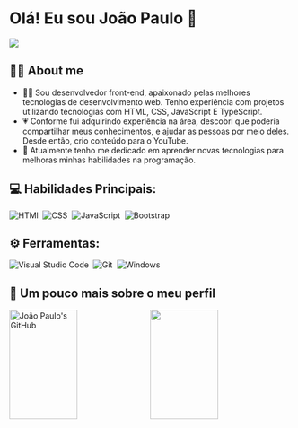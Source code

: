 # Olá! Eu sou João Paulo 👋

<div>
  <a href="https://www.youtube.com/@devjoaopaulo" target="_blank"><img src="https://img.shields.io/badge/João Paulo | Dev-FF0000?style=for-the-badge&logo=youtube&logoColor=white"/></a>
</div>

<h2>👨‍💻 About me</h2>

- 👨‍💻 Sou desenvolvedor front-end, apaixonado pelas melhores tecnologias de desenvolvimento web. Tenho experiência com projetos utilizando tecnologias com HTML, CSS, JavaScript E TypeScript.
- 💗 Conforme fui adquirindo experiência na área, descobri que poderia compartilhar meus conhecimentos, e ajudar as pessoas por meio deles. Desde então, crio conteúdo para o YouTube.
- 🚀 Atualmente tenho me dedicado em aprender novas tecnologias para melhoras minhas habilidades na programação.

<h2>💻 Habilidades Principais:</h2> 

![HTMl](https://img.shields.io/badge/HTML-E34F26?style=for-the-badge&logo=html5&logoColor=white)&nbsp;
![CSS](https://img.shields.io/badge/CSS-1572B6?style=for-the-badge&logo=css3&logoColor=white)&nbsp;
![JavaScript](https://img.shields.io/badge/JavaScript-323330?style=for-the-badge&logo=javascript&logoColor=F7DF1E)&nbsp;
![Bootstrap](https://img.shields.io/badge/Bootstrap-563D7C?style=for-the-badge&logo=bootstrap&logoColor=white)&nbsp;

<h2>⚙️ Ferramentas:</h2>

![Visual Studio Code](https://img.shields.io/badge/Visual_Studio_Code-0078D4?style=for-the-badge&logo=visual%20studio%20code&logoColor=white)&nbsp;
![Git](https://img.shields.io/badge/GIT-E44C30?style=for-the-badge&logo=git&logoColor=white)&nbsp;
![Windows](https://img.shields.io/badge/Windows-0078D6?style=for-the-badge&logo=windows&logoColor=white)&nbsp;

<h2>🚀 Um pouco mais sobre o meu perfil</h2>

<div>
  <img width="49%" height="195px" src="https://github-readme-stats.vercel.app/api?username=joaopaulo-io&show_icons=true&theme=dracula" alt="João Paulo's GitHub"/>
  <img width="49%" height="195px" src="https://github-readme-stats.vercel.app/api/top-langs/?username=joaopaulo-io&show_icons=true&theme=dracula" alt=""/> 
</div>



